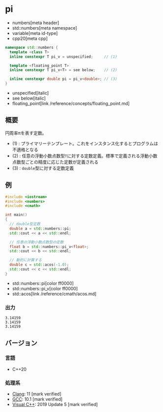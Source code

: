 # pi
* numbers[meta header]
* std::numbers[meta namespace]
* variable[meta id-type]
* cpp20[meta cpp]

```cpp
namespace std::numbers {
  template <class T>
  inline constexpr T pi_v = unspecified;     // (1)

  template <floating_point T>
  inline constexpr T pi_v<T> = see below;    // (2)

  inline constexpr double pi = pi_v<double>; // (3)
}
```
* unspecified[italic]
* see below[italic]
* floating_point[link /reference/concepts/floating_point.md]

## 概要
円周率πを表す定数。

- (1) : プライマリーテンプレート。これをインスタンス化するとプログラムは不適格となる
- (2) : 任意の浮動小数点数型`T`に対する定数定義。標準で定義される浮動小数点数型ごとの精度に応じた定数が定義される
- (3) : `double`型に対する定数定義


## 例
```cpp example
#include <iostream>
#include <numbers>
#include <cmath>

int main()
{
  // double型定数
  double a = std::numbers::pi;
  std::cout << a << std::endl;

  // 任意の浮動小数点数型の定数
  float b = std::numbers::pi_v<float>;
  std::cout << b << std::endl;

  // 動的に計算する
  double c = std::acos(-1.0);
  std::cout << c << std::endl;
}
```
* std::numbers::pi[color ff0000]
* std::numbers::pi_v[color ff0000]
* std::acos[link /reference/cmath/acos.md]

### 出力
```
3.14159
3.14159
3.14159
```

## バージョン
### 言語
- C++20

### 処理系
- [Clang](/implementation.md#clang): 11 [mark verified]
- [GCC](/implementation.md#gcc): 10.1 [mark verified]
- [Visual C++](/implementation.md#visual_cpp): 2019 Update 5 [mark verified]
